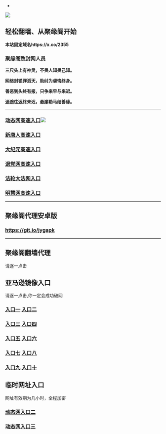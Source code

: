 * 
![](https://raw.githubusercontent.com/hao369/a/master/j.jpg)



## 轻松翻墙、从聚缘阁开始

**本站固定域名https://x.co/2355**

### 聚缘阁致封网人员

**三尺头上有神灵，不畏人知畏己知。**

**网络封锁罪滔天，助纣为虐悔终身。**

**善恶到头终有报，只争来早与来迟。**

**迷途往返终未迟，悬崖勒马结善缘。**

***

### [动态网高速入口](https://7ylx4tu1wg.execute-api.us-west-2.amazonaws.com/254788-ere/?id=2)![](https://raw.githubusercontent.com/hao369/a/master/jygdl.gif)

### [新唐人高速入口](https://7ylx4tu1wg.execute-api.us-west-2.amazonaws.com/254788-ere/?id=5)

### [大纪元高速入口](https://7ylx4tu1wg.execute-api.us-west-2.amazonaws.com/254788-ere/?id=7)

### [退党网高速入口](https://7ylx4tu1wg.execute-api.us-west-2.amazonaws.com/254788-ere/?id=8)

### [法轮大法网入口](https://7ylx4tu1wg.execute-api.us-west-2.amazonaws.com/254788-ere/?id=15)

### [明慧网高速入口](https://7ylx4tu1wg.execute-api.us-west-2.amazonaws.com/254788-ere/?id=3)



***


##  聚缘阁代理安卓版

### https://git.io/jygapk


***


## 聚缘阁翻墙代理 





请逐一点击

## 亚马逊镜像入口 

请逐一点击,你一定会成功破网

### **[入口一](https://s3-ap-southeast-2.amazonaws.com/jyg1/jyg.html)** **[入口二]( https://s3.eu-west-2.amazonaws.com/jyg2/jyg.html)**


### **[入口三](https://s3.eu-central-1.amazonaws.com/jyg3/jyg.html)**  **[入口四](https://s3-ap-southeast-1.amazonaws.com/jyg4/jyg.html)**

### **[入口五](https://s3.ap-south-1.amazonaws.com/jyg5/jyg.html)**  **[入口六](https://s3-us-west-1.amazonaws.com/jyg6/jyg.html)**


###  **[入口七](https://s3-us-west-2.amazonaws.com/jyg7/jyg.html)**  **[入口八](https://s3-eu-west-1.amazonaws.com/jyg8/jyg.html)**


###  **[入口九](https://s3-ap-northeast-1.amazonaws.com/jyg9/jyg.html)**  **[入口十](https://s3.amazonaws.com/dtw/jyg.html)**



## 临时网址入口 

网址有效期为几小时，全程加密

### [动态网入口二](https://x.co/ddg)

### [动态网入口三](https://x.co/ddf)



